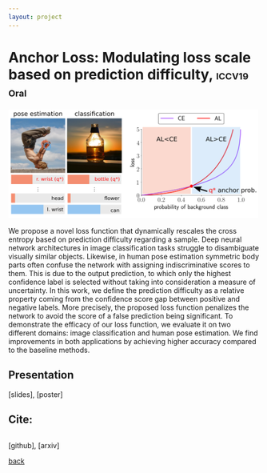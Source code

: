 ```yaml
---
layout: project
---
```


# Anchor Loss: Modulating loss scale based on prediction difficulty, <font size="4">ICCV19 Oral</font>

<p class="aligncenter">
  <img src="https://github.com/slryou41/slryou41.github.io/blob/master/images/overview.png?raw=true" style="width:500px">
</p>

We propose a novel loss function that dynamically rescales the cross entropy based on prediction difficulty regarding a sample. Deep neural network architectures in image classification tasks struggle to disambiguate visually similar objects. Likewise, in human pose estimation symmetric body parts often confuse the network with assigning indiscriminative scores to them. This is due to the output prediction, to which only the highest confidence label is selected without taking into consideration a measure of uncertainty. In this work, we define the prediction difficulty as a relative property coming from the confidence score gap between positive and negative labels. More precisely, the proposed loss function penalizes the network to avoid the score of a false prediction being significant. To demonstrate the efficacy of our loss function, we evaluate it on two different domains: image classification and human pose estimation. We find improvements in both applications by achieving higher accuracy compared to the baseline methods.

## Presentation

[slides], [poster]


## Cite:
```

```

[github], [arxiv]


[back](./)
